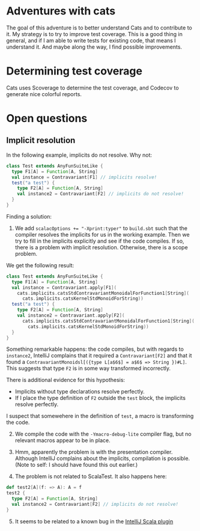 Adventures with cats
===

The goal of this adventure is to better understand Cats and to contribute to it. My strategy is to try to improve test coverage. This is a good thing in general, and if I am able to write tests for existing code, that means I understand it. And maybe along the way, I find possible improvements.

# Determining test coverage

Cats uses Scoverage to determine the test coverage, and Codecov to generate nice colorful reports.

# Open questions

## Implicit resolution

In the following example, implicits do not resolve. Why not:

```scala
class Test extends AnyFunSuiteLike {
  type F1[A] = Function[A, String]
  val instance = Contravariant[F1] // implicits resolve!
  test("a test") {
    type F2[A] = Function[A, String]
    val instance2 = Contravariant[F2] // implicits do not resolve!
  }
}
```

Finding a solution:
1. We add `scalacOptions += "-Xprint:typer"` to `build.sbt` such that the compiler resolves the implicits for us in the working example. Then we try to fill in the implicits explicitly and see if the code compiles. If so, there is a problem with implicit resolution. Otherwise, there is a scope problem.

We get the following result:
```scala
class Test extends AnyFunSuiteLike {
  type F1[A] = Function[A, String]
  val instance = Contravariant.apply[F1](
    cats.implicits.catsStdContravariantMonoidalForFunction1[String](
      cats.implicits.catsKernelStdMonoidForString))
  test("a test") {
    type F2[A] = Function[A, String]
    val instance2 = Contravariant.apply[F2](
      cats.implicits.catsStdContravariantMonoidalForFunction1[String](
        cats.implicits.catsKernelStdMonoidForString))
  }
}
```
Something remarkable happens: the code compiles, but with regards to `instance2`, IntelliJ complains that it required a `Contravariant[F2]` and that it found a `ContravariantMonoidsl[({type L[a$6$] = a$6$ => String })#L]`. This suggests that type `F2` is in some way transformed incorrectly.

There is additional evidence for this hypothesis:
- Implicits without type declarations resolve perfectly.
- If I place the type definition of `F2` outside the `test` block, the implicits resolve perfectly.

I suspect that somewehere in the definition of `test`, a macro is transforming the code.

2. We compile the code with the `-Ymacro-debug-lite` compiler flag, but no relevant macros appear to be in place.

3. Hmm, apparently the problem is with the presentation compiler. Although IntelliJ complains about the implicits, compilation is possible. (Note to self: I should have found this out earlier.)

4. The problem is not related to ScalaTest. It also happens here:

```scala
def test2[A](f: => A): A = f
test2 {
  type F2[A] = Function[A, String]
  val instance2 = Contravariant[F2] // implicits do not resolve!
}
```

5. It seems to be related to a known bug in the [IntelliJ Scala plugin](https://youtrack.jetbrains.com/issue/SCL-16123)